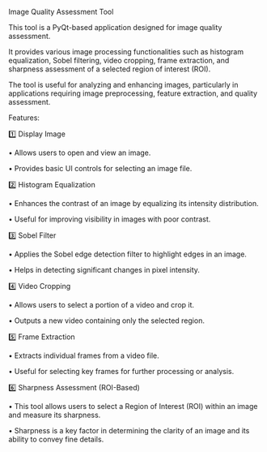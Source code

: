 Image Quality Assessment Tool


This tool is a PyQt-based application designed for image quality assessment.

It provides various image processing functionalities such as histogram equalization, Sobel filtering, video cropping, frame extraction, and sharpness assessment of a selected region of interest (ROI). 

The tool is useful for analyzing and enhancing images, particularly in applications requiring image preprocessing, feature extraction, and quality assessment.

Features:

1️⃣ Display Image

• Allows users to open and view an image.

• Provides basic UI controls for selecting an image file.

2️⃣ Histogram Equalization

• Enhances the contrast of an image by equalizing its intensity distribution.

• Useful for improving visibility in images with poor contrast.

3️⃣ Sobel Filter

• Applies the Sobel edge detection filter to highlight edges in an image.

• Helps in detecting significant changes in pixel intensity.

4️⃣ Video Cropping

• Allows users to select a portion of a video and crop it.

• Outputs a new video containing only the selected region.

5️⃣ Frame Extraction

• Extracts individual frames from a video file.

• Useful for selecting key frames for further processing or analysis.

6️⃣ Sharpness Assessment (ROI-Based)

• This tool allows users to select a Region of Interest (ROI) within an image and measure its sharpness. 

•  Sharpness is a key factor in determining the clarity of an image and its ability to convey fine details.
